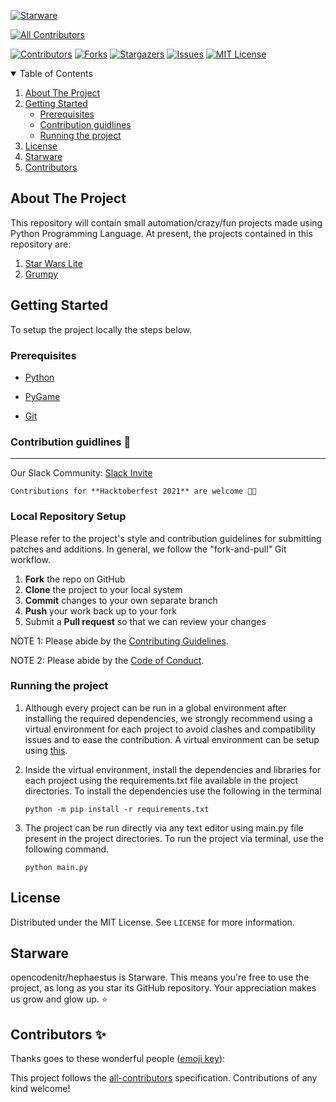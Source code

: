 [![Starware](https://img.shields.io/badge/Starware-⭐-black?labelColor=f9b00d)](https://github.com/zepfietje/starware)

<!-- ALL-CONTRIBUTORS-BADGE:START - Do not remove or modify this section -->
[![All Contributors](https://img.shields.io/badge/all_contributors-12-orange.svg?style=flat-square)](#contributors-)
<!-- ALL-CONTRIBUTORS-BADGE:END -->

[![Contributors][contributors-shield]][contributors-url]
[![Forks][forks-shield]][forks-url]
[![Stargazers][stars-shield]][stars-url]
[![Issues][issues-shield]][issues-url]
[![MIT License][license-shield]][license-url]


<!-- TABLE OF CONTENTS -->
<details open="open">
  <summary>Table of Contents</summary>
  <ol>
    <li>
      <a href="#about-the-project">About The Project</a>
      <ul>
      </ul>
    </li>
    <li>
      <a href="#getting-started">Getting Started</a>
      <ul>
        <li><a href="#prerequisites">Prerequisites</a></li>
        <li><a href="#contribution-guidlines">Contribution guidlines</a></li>
        <li><a href="#running-the-project">Running the project</a></li>
      </ul>
    </li>
    <li><a href="#license">License</a></li>
    <li><a href="#starware">Starware</a></li>
    <li><a href="#contributors">Contributors</a></li>
  </ol>
</details>

## About The Project

This repository will contain small automation/crazy/fun projects made using Python Programming Language. At present, the projects contained in this repository are:
  1. [Star Wars Lite](https://github.com/opencodenitr/hephaestus/tree/main/Star%20Wars%20Lite)
  2. [Grumpy](https://github.com/007vedant/hephaestus/tree/main/Grumpy)
 

## Getting Started

To setup the project locally the steps below.

### Prerequisites

- [Python](https://docs.python.org/3/)

- [PyGame](https://www.pygame.org/docs/)

- [Git](https://git-scm.com/doc)

### Contribution guidlines 🎃

---

Our Slack Community: [Slack Invite](http://bit.ly/NITRDevs) <br>

`Contributions for **Hacktoberfest 2021** are welcome 🎉🎉`

### Local Repository Setup

Please refer to the project's style and contribution guidelines for submitting patches and additions. In general, we follow the "fork-and-pull" Git workflow.

1.  **Fork** the repo on GitHub
2.  **Clone** the project to your local system
3.  **Commit** changes to your own separate branch
4.  **Push** your work back up to your fork
5.  Submit a **Pull request** so that we can review your changes

NOTE 1: Please abide by the [Contributing Guidelines](https://github.com/dscnitrourkela/project-guava-web/blob/master/CONTRIBUTING.md).

NOTE 2: Please abide by the [Code of Conduct](https://github.com/007vedant/hephaestus/blob/main/Code_Of_Conduct.md).

### Running the project
1. Although every project can be run in a global environment after installing the required dependencies, we strongly recommend using a virtual environment for each project to avoid clashes and compatibility issues and to ease the contribution. A virtual environment can be setup using [this](https://www.youtube.com/watch?v=APOPm01BVrk).

2. Inside the virtual environment, install the dependencies and libraries for each project using the requirements.txt file available in the project directories. To install the dependencies use the following in the terminal

    `python -m pip install -r requirements.txt`

3. The project can be run directly via any text editor using main.py file present in the project directories. To run the project via terminal, use the following command.

    `python main.py`

## License

Distributed under the MIT License. See `LICENSE` for more information.

## Starware

opencodenitr/hephaestus is Starware.
This means you're free to use the project, as long as you star its GitHub repository.
Your appreciation makes us grow and glow up. ⭐

## Contributors ✨

Thanks goes to these wonderful people ([emoji key](https://allcontributors.org/docs/en/emoji-key)):

<!-- <a href = "https://github.com/opencodenitr/hephaestus/graphs/contributors">
  <img src = "https://contrib.rocks/image?repo = opencodenitr/hephaestus"/>
</a> -->

<!-- markdownlint-restore -->
<!-- prettier-ignore-end -->

<!-- ALL-CONTRIBUTORS-LIST:END -->

This project follows the [all-contributors](https://github.com/all-contributors/all-contributors) specification. Contributions of any kind welcome!

<!-- MARKDOWN LINKS & IMAGES -->
<!-- https://www.markdownguide.org/basic-syntax/#reference-style-links -->

[contributors-shield]: https://img.shields.io/github/contributors/opencodenitr/hephaestus?style=for-the-badge
[contributors-url]: https://github.com/opencodenitr/hephaestus/graphs/contributors
[forks-shield]: https://img.shields.io/github/forks/opencodenitr/hephaestus?style=for-the-badge
[forks-url]: https://github.com/opencodenitr/hephaestus/network/members
[stars-shield]: https://img.shields.io/github/stars/opencodenitr/hephaestus?style=for-the-badge
[stars-url]: https://github.com/opencodenitr/hephaestus/stargazers
[issues-shield]: https://img.shields.io/github/issues/opencodenitr/hephaestus?style=for-the-badge
[issues-url]: https://github.com/opencodenitr/hephaestus/issues
[license-shield]: https://img.shields.io/github/license/opencodenitr/hephaestus?style=for-the-badge
[license-url]: https://github.com/opencodenitr/hephaestus/blob/main/LICENSE

